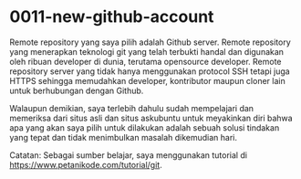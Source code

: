 # 0011-new-github-account

Remote repository yang saya pilih adalah Github server. Remote repository yang menerapkan teknologi git yang telah terbukti handal dan digunakan oleh ribuan developer di dunia,  terutama opensource developer. Remote repository server yang tidak hanya menggunakan protocol SSH tetapi juga HTTPS sehingga memudahkan developer, kontributor maupun cloner lain untuk berhubungan dengan Github.

Walaupun demikian, saya terlebih dahulu sudah mempelajari dan memeriksa dari situs asli dan situs askubuntu untuk meyakinkan diri bahwa apa yang akan saya pilih untuk dilakukan adalah sebuah solusi tindakan yang tepat dan tidak menimbulkan masalah dikemudian hari.

Catatan: Sebagai sumber belajar, saya menggunakan tutorial di https://www.petanikode.com/tutorial/git.
